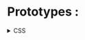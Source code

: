 # Prototypes : 


<details>
    <summary> CSS </summary>
    
    

- Universal Selector : 
```css
* {
    margin: 0;
    padding: 0;
}
```
- Element Type Selectors : 
```css
p {
    color: blue;
}
```
- id Type Selectors : 
```css
#Test {
    color: red;
}
```
- Class Type Selectors : 
```css
.blue {
    color: blue;
}
```

***CSS BackGround*** : 
- BackGround Color : 
```css
body {
    background-color: #f0e68c;
}
```

- BackGround image : 
```css
body {
    background-image: url("something/smth.png");
}
```

- BackGround Reapeat : 
```css
body {
    background-image: url("images/texture.png");
    background-repeat: no-repeat;
}
```
> background-repeat : no-repeat / repeat
> background-repeat : repeat-x / repeat-y


- BackGround Position : 
```css
body {
    background-image: url("images/robot.png");
    background-repeat: no-repeat;
    background-position: right top;
}
```
> background-position : right top, left top...

- BackGround attachement: 
```css
body {
    background-image: url("images/smth.png");
    background-repeat: no-repeat;
    background-attachment: fixed;
}
```

***CSS Fonts*** : 
> font family 
```css
body {
    font-family: Arial, Helvetica, sans-serif;
}
```

> font family : serif, sans-serif, monospace, cursive, fantasy.

- font style : 
```css
p.normal {
  font-style: normal;
}
p.italic {
  font-style: italic;
}
p.oblique {
  font-style: oblique;
}
```

- font seize : 
```css
h1 {
    font-size: 24px;
}
p {
    font-size: 14px;
}
```

> font-size : px, Large/medium...



***CSS Text*** :

- Text Color : 
```css
body {
    color: #434343;
}
```

- Text alligement : 
```css
h1 {
    text-align: center;
}
p {
    text-align: justify;
}
```

***CSS Links*** : 

- Links : 

```css
a:link {
    color: #1ebba3;
}
a:visited {
    color: #ff00f4;
}
a:hover {
    color: #a766ff;
}
a:active {
    color: #ff9800;
}
```

***CSS Lists*** : 

- Lists : 
```css
ul {
    list-style-type: square;
}
ol {
    list-style-type: upper-roman;
}
```
</details>
